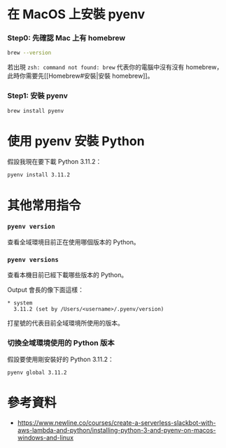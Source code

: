 # 在 MacOS 上安裝 pyenv

### Step0: 先確認 Mac 上有 homebrew

```bash
brew --version
```

若出現 `zsh: command not found: brew` 代表你的電腦中沒有沒有 homebrew，此時你需要先[[Homebrew#安裝|安裝 homebrew]]。

### Step1: 安裝 pyenv

```bash
brew install pyenv
```

# 使用 pyenv 安裝 Python

假設我現在要下載 Python 3.11.2：

```bash
pyenv install 3.11.2
```

# 其他常用指令

### `pyenv version`

查看全域環境目前正在使用哪個版本的 Python。

### `pyenv versions`

查看本機目前已經下載哪些版本的 Python。

Output 會長的像下面這樣：

```plaintext
* system
  3.11.2 (set by /Users/<username>/.pyenv/version)
```

打星號的代表目前全域環境所使用的版本。

### 切換全域環境使用的 Python 版本

假設要使用剛安裝好的 Python 3.11.2：

```bash
pyenv global 3.11.2
```

# 參考資料

- <https://www.newline.co/courses/create-a-serverless-slackbot-with-aws-lambda-and-python/installing-python-3-and-pyenv-on-macos-windows-and-linux>
